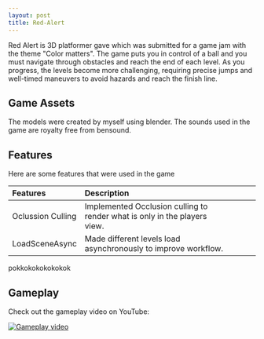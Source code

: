 ```yaml
---
layout: post
title: Red-Alert
---
```


Red Alert is 3D platformer gave which was submitted for a game jam with the theme "Color matters". The game puts you in control of a ball and you must navigate through obstacles and reach the end of each level. As you progress, the levels become more challenging, requiring precise jumps and well-timed maneuvers to avoid hazards and reach the finish line.


## Game Assets

The models were created by myself using blender. The sounds used in the game are royalty free from bensound.


## Features

Here are some features that were used in the game

| Features               | Description                                                            |
| :---------------------|:-----------------------------------------------------------------------|
| Oclussion Culling      | <div style="width: 75%">Implemented Occlusion culling to render what is only in the players view.</div> |
| LoadSceneAsync         | <div style="width: 90%">Made different levels load asynchronously to improve workflow.</div> |

pokkokokokokokok



## Gameplay

Check out the gameplay video on YouTube:

[![Gameplay video](https://img.youtube.com/vi/RsPWGuCCzLQ/0.jpg)](https://www.youtube.com/watch?v=RsPWGuCCzLQ)

